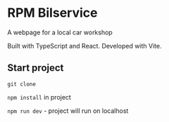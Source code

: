 # RPM Bilservice

A webpage for a local car workshop

Built with TypeScript and React. Developed with Vite.

## Start project

`git clone`

`npm install` in project

`npm run dev` - project will run on localhost
